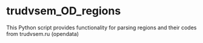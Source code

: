 # trudvsem_OD_regions
This Python script provides functionality for parsing regions and their codes from trudvsem.ru (opendata)
